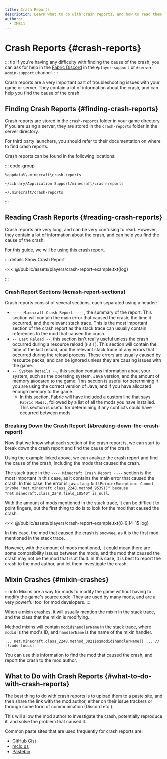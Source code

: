 ```yaml
---
title: Crash Reports
description: Learn what to do with crash reports, and how to read them.
authors:
  - IMB11
---
```


# Crash Reports {#crash-reports}

::: tip
If you're having any difficulty with finding the cause of the crash, you can ask for help in the [Fabric Discord](https://discord.gg/v6v4pMv) in the `#player-support` or `#server-admin-support` channel.
:::

Crash reports are a very important part of troubleshooting issues with your game or server. They contain a lot of information about the crash, and can help you find the cause of the crash.

## Finding Crash Reports {#finding-crash-reports}

Crash reports are stored in the `crash-reports` folder in your game directory. If you are using a server, they are stored in the `crash-reports` folder in the server directory.

For third party launchers, you should refer to their documentation on where to find crash reports.

Crash reports can be found in the following locations:

::: code-group

```:no-line-numbers [Windows]
%appdata%\.minecraft\crash-reports
```

```:no-line-numbers [macOS]
~/Library/Application Support/minecraft/crash-reports
```

```:no-line-numbers [Linux]
~/.minecraft/crash-reports
```

:::

## Reading Crash Reports {#reading-crash-reports}

Crash reports are very long, and can be very confusing to read. However, they contain a lot of information about the crash, and can help you find the cause of the crash.

For this guide, we will be using [this crash report](/assets/players/crash-report-example.txt).

::: details Show Crash Report

<<< @/public/assets/players/crash-report-example.txt{log}

:::

### Crash Report Sections {#crash-report-sections}

Crash reports consist of several sections, each separated using a header:

- `---- Minecraft Crash Report ----`, the summary of the report. This section will contain the main error that caused the crash, the time it occurred, and the relevant stack trace. This is the most important section of the crash report as the stack trace can usually contain references to the mod that caused the crash.
- `-- Last Reload --`, this section isn't really useful unless the crash occurred during a resource reload (<kbd>F3</kbd> <kbd>T</kbd>). This section will contain the time of the last reload, and the relevant stack trace of any errors that occurred during the reload process. These errors are usually caused by resource packs, and can be ignored unless they are causing issues with the game.
- `-- System Details --`, this section contains information about your system, such as the operating system, Java version, and the amount of memory allocated to the game. This section is useful for determining if you are using the correct version of Java, and if you have allocated enough memory to the game.
  - In this section, Fabric will have included a custom line that says `Fabric Mods:`, followed by a list of all the mods you have installed. This section is useful for determining if any conflicts could have occurred between mods.

### Breaking Down the Crash Report {#breaking-down-the-crash-report}

Now that we know what each section of the crash report is, we can start to break down the crash report and find the cause of the crash.

Using the example linked above, we can analyze the crash report and find the cause of the crash, including the mods that caused the crash.

The stack trace in the `---- Minecraft Crash Report ----` section is the most important in this case, as it contains the main error that caused the crash. In this case, the error is `java.lang.NullPointerException: Cannot invoke "net.minecraft.class_2248.method_9539()" because "net.minecraft.class_2248.field_10540" is null`.

With the amount of mods mentioned in the stack trace, it can be difficult to point fingers, but the first thing to do is to look for the mod that caused the crash.

<!-- TODO: show part of this file -->
<<< @/public/assets/players/crash-report-example.txt{8-9,14-15 log}

In this case, the mod that caused the crash is `snownee`, as it is the first mod mentioned in the stack trace.

However, with the amount of mods mentioned, it could mean there are some compatibility issues between the mods, and the mod that caused the crash may not be the mod that is at fault. In this case, it is best to report the crash to the mod author, and let them investigate the crash.

## Mixin Crashes {#mixin-crashes}

::: info
Mixins are a way for mods to modify the game without having to modify the game's source code. They are used by many mods, and are a very powerful tool for mod developers.
:::

When a mixin crashes, it will usually mention the mixin in the stack trace, and the class that the mixin is modifying.

Method mixins will contain `modid$handlerName` in the stack trace, where `modid` is the mod's ID, and `handlerName` is the name of the mixin handler.

```:no-line-numbers
... net.minecraft.class_2248.method_3821$$$modid$handlerName() ... // [!code focus]
```

You can use this information to find the mod that caused the crash, and report the crash to the mod author.

## What to Do with Crash Reports {#what-to-do-with-crash-reports}

The best thing to do with crash reports is to upload them to a paste site, and then share the link with the mod author, either on their issue trackers or through some form of communication (Discord etc.).

This will allow the mod author to investigate the crash, potentially reproduce it, and solve the problem that caused it.

Common paste sites that are used frequently for crash reports are:

- [GitHub Gist](https://gist.github.com/)
- [mclo.gs](https://mclo.gs/)
- [Pastebin](https://pastebin.com/)

